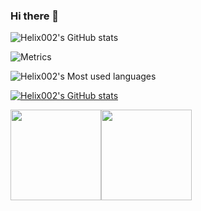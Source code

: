 ### Hi there 👋

<!--
**Helix002/Helix002** is a ✨ _special_ ✨ repository because its `README.md` (this file) appears on your GitHub profile.

Here are some ideas to get you started:

- 🔭 I’m currently working on ...
- 🌱 I’m currently learning ...
- 👯 I’m looking to collaborate on ...
- 🤔 I’m looking for help with ...
- 💬 Ask me about ...
- 📫 How to reach me: ...
- 😄 Pronouns: ...
- ⚡ Fun fact: ...
-->


![Helix002's GitHub stats](https://github-readme-stats.vercel.app/api?username=Helix002&show_icons=true&theme=tokyonight)

<!-- Metrics统计信息 -->
![Metrics](https://metrics.lecoq.io/Helix002?template=classic&base=header%2C%20activity%2C%20community%2C%20repositories%2C%20metadata&base.indepth=false&base.hireable=false&base.skip=false&config.timezone=Asia%2FShanghai)

<!-- 语言分布 -->
![Helix002's Most used languages](https://github-readme-stats.vercel.app/api/top-langs/?username=Helix002&layout=compact&hide_border=true&langs_count=10)

<!--  -->
[![Helix002's GitHub stats](https://github-readme-stats.vercel.app/api?username=Helix002)](https://github.com/anuraghazra/github-readme-stats)


[<span><img src="https://github-readme-stats.vercel.app/api/top-langs/?username=Helix002&layout=compact" height=145/></span><span><img src="https://github-readme-stats.vercel.app/api?username=Helix002&count_private=true&show_icons=true" height=145/></span>](https://github.com/anuraghazra/github-readme-stats)
